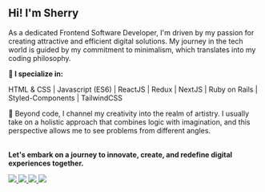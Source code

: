 ## Hi! I'm Sherry
As a dedicated Frontend Software Developer, I'm driven by my passion for creating attractive and efficient digital solutions. My journey in the tech world is guided by my commitment to minimalism, which translates into my coding philosophy.

__🚀 I specialize in:__

HTML & CSS | Javascript (ES6) | ReactJS | Redux | NextJS | Ruby on Rails | Styled-Components | TailwindCSS

🎨 Beyond code, I channel my creativity into the realm of artistry. I usually take on a holistic approach that combines logic with imagination, and this perspective allows me to see problems from different angles.
<br></br>

__Let's embark on a journey to innovate, create, and redefine digital experiences together.__

<p>
<a href="https://www.linkedin.com/in/shyusu4" target="blank"><img src="https://img.shields.io/badge/LinkedIn-0077B5?style=for-the-badge&logo=linkedin&logoColor=white">
<a href="https://github.com/shyusu4" target="blank"><img src="https://img.shields.io/badge/GitHub-100000?style=for-the-badge&logo=github&logoColor=white">
<a href="https://twitter.com/shyusu4" target="blank"><img src="https://img.shields.io/badge/Twitter-1DA1F2?style=for-the-badge&logo=twitter&logoColor=white">
<a href="mailto: shyusupova4@gmail.com" target="blank"><img src="https://img.shields.io/badge/Gmail-D14836?style=for-the-badge&logo=gmail&logoColor=white">
</p>
